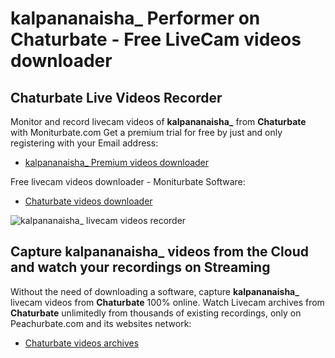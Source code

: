 # kalpananaisha_ Performer on Chaturbate - Free LiveCam videos downloader

## Chaturbate Live Videos Recorder

Monitor and record livecam videos of **kalpananaisha_** from **Chaturbate** with Moniturbate.com
Get a premium trial for free by just and only registering with your Email address:
* [kalpananaisha_ Premium videos downloader](https://moniturbate.com/request-demo-licence-key.html)

Free livecam videos downloader - Moniturbate Software:
* [Chaturbate videos downloader](https://moniturbate.com/moniturbate-download-software.html)

![kalpananaisha_ livecam videos recorder](https://peachurnet.com/templates/moniturbate-software.png)


## Capture kalpananaisha_ videos from the Cloud and watch your recordings on Streaming

Without the need of downloading a software, capture **kalpananaisha_** livecam videos from **Chaturbate** 100% online.
Watch Livecam archives from **Chaturbate** unlimitedly from thousands of existing recordings, only on Peachurbate.com and its websites network:
* [Chaturbate videos archives](https://peachurnet.com/)